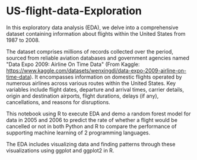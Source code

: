 # US-flight-data-Exploration

In this exploratory data analysis (EDA), we delve into a comprehensive dataset containing information about flights within the United States from 1987 to 2008.

The dataset comprises millions of records collected over the period, sourced from reliable aviation databases and government agencies named "Data Expo 2009: Airline On Time Data" (From Kaggle: https://www.kaggle.com/datasets/wenxingdi/data-expo-2009-airline-on-time-data). It encompasses information on domestic flights operated by numerous airlines across various routes within the United States. Key variables include flight dates, departure and arrival times, carrier details, origin and destination airports, flight durations, delays (if any), cancellations, and reasons for disruptions.

This notebook using R to execute EDA and demo a random forest model for data in 2005 and 2006 to predict the rate of whether a flight would be cancelled or not in both Python and R to compare the performance of supporting machine learning of 2 programming languages.

The EDA includes visualizing data and finding patterns through these visualizations using ggplot and ggplot2 in R.
